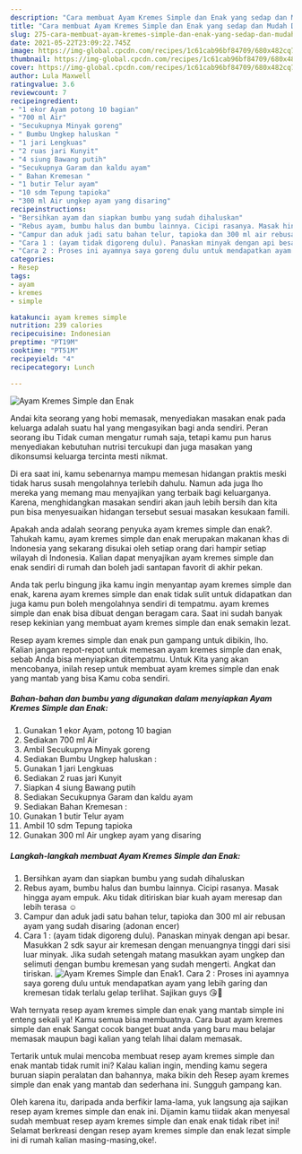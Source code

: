```yaml
---
description: "Cara membuat Ayam Kremes Simple dan Enak yang sedap dan Mudah Dibuat"
title: "Cara membuat Ayam Kremes Simple dan Enak yang sedap dan Mudah Dibuat"
slug: 275-cara-membuat-ayam-kremes-simple-dan-enak-yang-sedap-dan-mudah-dibuat
date: 2021-05-22T23:09:22.745Z
image: https://img-global.cpcdn.com/recipes/1c61cab96bf84709/680x482cq70/ayam-kremes-simple-dan-enak-foto-resep-utama.jpg
thumbnail: https://img-global.cpcdn.com/recipes/1c61cab96bf84709/680x482cq70/ayam-kremes-simple-dan-enak-foto-resep-utama.jpg
cover: https://img-global.cpcdn.com/recipes/1c61cab96bf84709/680x482cq70/ayam-kremes-simple-dan-enak-foto-resep-utama.jpg
author: Lula Maxwell
ratingvalue: 3.6
reviewcount: 7
recipeingredient:
- "1 ekor Ayam potong 10 bagian"
- "700 ml Air"
- "Secukupnya Minyak goreng"
- " Bumbu Ungkep haluskan "
- "1 jari Lengkuas"
- "2 ruas jari Kunyit"
- "4 siung Bawang putih"
- "Secukupnya Garam dan kaldu ayam"
- " Bahan Kremesan "
- "1 butir Telur ayam"
- "10 sdm Tepung tapioka"
- "300 ml Air ungkep ayam yang disaring"
recipeinstructions:
- "Bersihkan ayam dan siapkan bumbu yang sudah dihaluskan"
- "Rebus ayam, bumbu halus dan bumbu lainnya. Cicipi rasanya. Masak hingga ayam empuk. Aku tidak ditiriskan biar kuah ayam meresap dan lebih terasa ☺"
- "Campur dan aduk jadi satu bahan telur, tapioka dan 300 ml air rebusan ayam yang sudah disaring (adonan encer)"
- "Cara 1 : (ayam tidak digoreng dulu). Panaskan minyak dengan api besar. Masukkan 2 sdk sayur air kremesan dengan menuangnya tinggi dari sisi luar minyak. Jika sudah setengah matang masukkan ayam ungkep dan selimuti dengan bumbu kremesan yang sudah mengerti. Angkat dan tiriskan."
- "Cara 2 : Proses ini ayamnya saya goreng dulu untuk mendapatkan ayam yang lebih garing dan kremesan tidak terlalu gelap terlihat. Sajikan guys 😘🤗"
categories:
- Resep
tags:
- ayam
- kremes
- simple

katakunci: ayam kremes simple 
nutrition: 239 calories
recipecuisine: Indonesian
preptime: "PT19M"
cooktime: "PT51M"
recipeyield: "4"
recipecategory: Lunch

---
```



![Ayam Kremes Simple dan Enak](https://img-global.cpcdn.com/recipes/1c61cab96bf84709/680x482cq70/ayam-kremes-simple-dan-enak-foto-resep-utama.jpg)

Andai kita seorang yang hobi memasak, menyediakan masakan enak pada keluarga adalah suatu hal yang mengasyikan bagi anda sendiri. Peran seorang ibu Tidak cuman mengatur rumah saja, tetapi kamu pun harus menyediakan kebutuhan nutrisi tercukupi dan juga masakan yang dikonsumsi keluarga tercinta mesti nikmat.

Di era  saat ini, kamu sebenarnya mampu memesan hidangan praktis meski tidak harus susah mengolahnya terlebih dahulu. Namun ada juga lho mereka yang memang mau menyajikan yang terbaik bagi keluarganya. Karena, menghidangkan masakan sendiri akan jauh lebih bersih dan kita pun bisa menyesuaikan hidangan tersebut sesuai masakan kesukaan famili. 



Apakah anda adalah seorang penyuka ayam kremes simple dan enak?. Tahukah kamu, ayam kremes simple dan enak merupakan makanan khas di Indonesia yang sekarang disukai oleh setiap orang dari hampir setiap wilayah di Indonesia. Kalian dapat menyajikan ayam kremes simple dan enak sendiri di rumah dan boleh jadi santapan favorit di akhir pekan.

Anda tak perlu bingung jika kamu ingin menyantap ayam kremes simple dan enak, karena ayam kremes simple dan enak tidak sulit untuk didapatkan dan juga kamu pun boleh mengolahnya sendiri di tempatmu. ayam kremes simple dan enak bisa dibuat dengan beragam cara. Saat ini sudah banyak resep kekinian yang membuat ayam kremes simple dan enak semakin lezat.

Resep ayam kremes simple dan enak pun gampang untuk dibikin, lho. Kalian jangan repot-repot untuk memesan ayam kremes simple dan enak, sebab Anda bisa menyiapkan ditempatmu. Untuk Kita yang akan mencobanya, inilah resep untuk membuat ayam kremes simple dan enak yang mantab yang bisa Kamu coba sendiri.

<!--inarticleads1-->

##### Bahan-bahan dan bumbu yang digunakan dalam menyiapkan Ayam Kremes Simple dan Enak:

1. Gunakan 1 ekor Ayam, potong 10 bagian
1. Sediakan 700 ml Air
1. Ambil Secukupnya Minyak goreng
1. Sediakan  Bumbu Ungkep haluskan :
1. Gunakan 1 jari Lengkuas
1. Sediakan 2 ruas jari Kunyit
1. Siapkan 4 siung Bawang putih
1. Sediakan Secukupnya Garam dan kaldu ayam
1. Sediakan  Bahan Kremesan :
1. Gunakan 1 butir Telur ayam
1. Ambil 10 sdm Tepung tapioka
1. Gunakan 300 ml Air ungkep ayam yang disaring




<!--inarticleads2-->

##### Langkah-langkah membuat Ayam Kremes Simple dan Enak:

1. Bersihkan ayam dan siapkan bumbu yang sudah dihaluskan
1. Rebus ayam, bumbu halus dan bumbu lainnya. Cicipi rasanya. Masak hingga ayam empuk. Aku tidak ditiriskan biar kuah ayam meresap dan lebih terasa ☺
1. Campur dan aduk jadi satu bahan telur, tapioka dan 300 ml air rebusan ayam yang sudah disaring (adonan encer)
1. Cara 1 : (ayam tidak digoreng dulu). Panaskan minyak dengan api besar. Masukkan 2 sdk sayur air kremesan dengan menuangnya tinggi dari sisi luar minyak. Jika sudah setengah matang masukkan ayam ungkep dan selimuti dengan bumbu kremesan yang sudah mengerti. Angkat dan tiriskan.
<img src="//assets-global.cpcdn.com/assets/icons/button_play-2c75c40dde080a61004c1f40b05d8f140eaff45d7e9e6481dc71c63d2e7c4909.png" alt="Ayam Kremes Simple dan Enak">1. Cara 2 : Proses ini ayamnya saya goreng dulu untuk mendapatkan ayam yang lebih garing dan kremesan tidak terlalu gelap terlihat. Sajikan guys 😘🤗




Wah ternyata resep ayam kremes simple dan enak yang mantab simple ini enteng sekali ya! Kamu semua bisa membuatnya. Cara buat ayam kremes simple dan enak Sangat cocok banget buat anda yang baru mau belajar memasak maupun bagi kalian yang telah lihai dalam memasak.

Tertarik untuk mulai mencoba membuat resep ayam kremes simple dan enak mantab tidak rumit ini? Kalau kalian ingin, mending kamu segera buruan siapin peralatan dan bahannya, maka bikin deh Resep ayam kremes simple dan enak yang mantab dan sederhana ini. Sungguh gampang kan. 

Oleh karena itu, daripada anda berfikir lama-lama, yuk langsung aja sajikan resep ayam kremes simple dan enak ini. Dijamin kamu tiidak akan menyesal sudah membuat resep ayam kremes simple dan enak enak tidak ribet ini! Selamat berkreasi dengan resep ayam kremes simple dan enak lezat simple ini di rumah kalian masing-masing,oke!.

